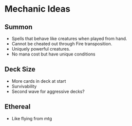 # Mechanic Ideas

## Summon

- Spells that behave like creatures when played from hand.
- Cannot be cheated out through Fire transposition.
- Uniquely powerful creatures.
- No mana cost but have unique conditions

## Deck Size

- More cards in deck at start
- Survivability
- Second wave for aggressive decks?

## Ethereal

- Like flying from mtg

## 